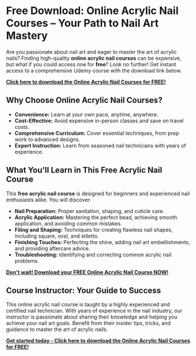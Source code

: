 # Free Download: Online Acrylic Nail Courses – Your Path to Nail Art Mastery

Are you passionate about nail art and eager to master the art of acrylic nails? Finding high-quality **online acrylic nail courses** can be expensive, but what if you could access one for **free**? Look no further! Get instant access to a comprehensive Udemy course with the download link below.

[**Click here to download the Online Acrylic Nail Courses for FREE!**](https://udemywork.com/online-acrylic-nail-courses)

## Why Choose Online Acrylic Nail Courses?

*   **Convenience:** Learn at your own pace, anytime, anywhere.
*   **Cost-Effective:** Avoid expensive in-person classes and save on travel costs.
*   **Comprehensive Curriculum:** Cover essential techniques, from prep work to advanced designs.
*   **Expert Instruction:** Learn from seasoned nail technicians with years of experience.

## What You'll Learn in This Free Acrylic Nail Course

This **free acrylic nail course** is designed for beginners and experienced nail enthusiasts alike. You will discover:

*   **Nail Preparation:** Proper sanitation, shaping, and cuticle care.
*   **Acrylic Application:** Mastering the perfect bead, achieving smooth application, and avoiding common mistakes.
*   **Filing and Shaping:** Techniques for creating flawless nail shapes, including square, oval, and stiletto.
*   **Finishing Touches:** Perfecting the shine, adding nail art embellishments, and providing aftercare advice.
*   **Troubleshooting:** Identifying and correcting common acrylic nail problems.

[**Don't wait! Download your FREE Online Acrylic Nail Course NOW!**](https://udemywork.com/online-acrylic-nail-courses)

## Course Instructor: Your Guide to Success

This online acrylic nail course is taught by a highly experienced and certified nail technician. With years of experience in the nail industry, our instructor is passionate about sharing their knowledge and helping you achieve your nail art goals. Benefit from their insider tips, tricks, and guidance to master the art of acrylic nails.

[**Get started today - Click here to download the Online Acrylic Nail Courses for FREE!**](https://udemywork.com/online-acrylic-nail-courses)
